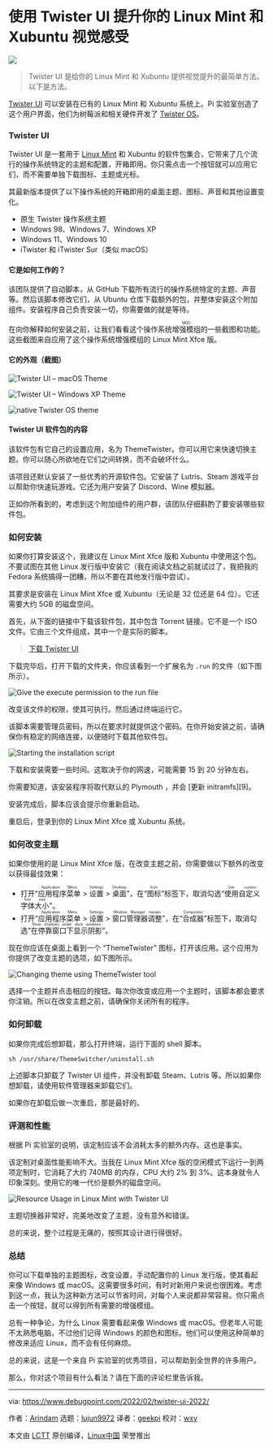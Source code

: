 [#]: subject: "Give Your Linux Mint and Xubuntu a Visual Uplift Using Twister UI"
[#]: via: "https://www.debugpoint.com/2022/02/twister-ui-2022/"
[#]: author: "Arindam https://www.debugpoint.com/author/admin1/"
[#]: collector: "lujun9972"
[#]: translator: "geekpi"
[#]: reviewer: "wxy"
[#]: publisher: "wxy"
[#]: url: "https://linux.cn/article-14494-1.html"

使用 Twister UI 提升你的 Linux Mint 和 Xubuntu 视觉感受
======

![](https://img.linux.net.cn/data/attachment/album/202204/21/172213ts2x6e1g4lwatv54.jpg)

> Twister UI 是给你的 Linux Mint 和 Xubuntu 提供视觉提升的最简单方法。以下是方法。

[Twister UI][1] 可以安装在已有的 Linux Mint 和 Xubuntu 系统上。Pi 实验室创造了这个用户界面，他们为树莓派和相关硬件开发了 [Twister OS][2]。

### Twister UI

Twister UI 是一套用于 [Linux Mint][3] 和 Xubuntu 的软件包集合，它带来了几个流行的操作系统特定的主题和配置，开箱即用。你只需点击一个按钮就可以应用它们，而不需要单独下载图标、主题或光标。

其最新版本提供了以下操作系统的开箱即用的桌面主题、图标、声音和其他设置变化。

  * 原生 Twister 操作系统主题
  * Windows 98、Windows 7、Windows XP
  * Windows 11、Windows 10
  * iTwister 和 iTwister Sur（类似 macOS）

#### 它是如何工作的？

该团队提供了自动脚本，从 GitHub 下载所有流行的操作系统特定的主题、声音等。然后该脚本修改它们，从 Ubuntu 仓库下载额外的包，并整体安装这个附加组件。安装程序自己负责安装一切，你需要做的就是等待。

在向你解释如何安装之前，让我们看看这个操作系统<ruby>增强模组<rt>MOD</rt></ruby>的一些截图和功能。这些截图来自应用了这个操作系统增强模组的 Linux Mint Xfce 版。

#### 它的外观（截图）

![Twister UI – macOS Theme][4]

![Twister UI – Windows XP Theme][5]

![native Twister OS theme][6]

#### Twister UI 软件包的内容

该软件包有它自己的设置应用，名为 ThemeTwister。你可以用它来快速切换主题。你可以随心所欲地在它们之间转换，而不会破坏什么。

该项目还默认安装了一些优秀的开源软件包。它安装了 Lutris、Steam 游戏平台以帮助你快速玩游戏。它还为用户安装了 Discord、Wine 模拟器。

正如你所看到的，考虑到这个附加组件的用户群，该团队仔细斟酌了要安装哪些软件包。

### 如何安装

如果你打算安装这个，我建议在 Linux Mint Xfce 版和 Xubuntu 中使用这个包。不要试图在其他 Linux 发行版中安装它（我在阅读文档之前就试过了，我把我的 Fedora 系统搞得一团糟，所以不要在其他发行版中尝试）。

其要求是安装在 Linux Mint Xfce 或 Xubuntu（无论是 32 位还是 64 位）。它还需要大约 5GB 的磁盘空间。

首先，从下面的链接中下载该软件包，其中包含 Torrent 链接。它不是一个 ISO 文件。它由三个文件组成，其中一个是实际的脚本。

> [下载 Twister UI][1]

下载完毕后，打开下载的文件夹，你应该看到一个扩展名为 `.run` 的文件（如下图所示）。

![Give the execute permission to the run file][7]

改变该文件的权限，使其可执行。然后通过终端运行它。

该脚本需要管理员密码，所以在要求时就提供这个密码。在你开始安装之前，请确保你有稳定的网络连接，以便随时下载其他软件包。

![Starting the installation script][8]

下载和安装需要一些时间。这取决于你的网速，可能需要 15 到 20 分钟左右。

你需要知道，该安装程序将取代默认的 Plymouth ，并会 [更新 initramfs][9]。

安装完成后，脚本应该会提示你重新启动。

重启后，登录到你的 Linux Mint Xfce 或 Xubuntu 系统。

### 如何改变主题

如果你使用的是 Linux Mint Xfce 版，在改变主题之前，你需要做以下额外的改变以获得最佳效果：

  * 打开“<ruby>应用程序菜单<rt>Application Menu</rt></rt></ruby> > <ruby>设置<rt>Settings</rt></ruby> > <ruby>桌面<rt>Desktop</rt></ruby>”，在“<ruby>图标<rt>Icon</rt></ruby>”标签下，取消勾选“<ruby>使用自定义字体大小<rt>Use custom font size</rt></ruby>”。
  * 打开“<ruby>应用程序菜单<rt>Application Menu</rt></rt></ruby> > <ruby>设置<rt>Settings</rt></ruby> > <ruby>窗口管理器调整<rt>Window Manager tweaks</rt></ruby>”，在“<ruby>合成器<rt>Compositor</rt></ruby>”标签下，取消勾选“<ruby>在停靠窗口下显示阴影<rt>Show shadows under dock windows</rt></ruby>”。

现在你应该在桌面上看到一个 “ThemeTwister” 图标，打开该应用。这个应用为你提供了改变主题的选项，如下图所示。

![Changing theme using ThemeTwister tool][10]

选择一个主题并点击相应的按钮。每次你改变或应用一个主题时，该脚本都会要求你注销。所以在改变主题之前，请确保你关闭所有的程序。

### 如何卸载

如果你完成后想卸载，那么打开终端，运行下面的 shell 脚本。

```
sh /usr/share/ThemeSwitcher/uninstall.sh
```

上述脚本只卸载了 Twister UI 组件，并没有卸载 Steam、Lutris 等。所以如果你想卸载，请使用软件管理器来卸载它们。

如果你在卸载后做一次重启，那是最好的。

### 评测和性能

根据 Pi 实验室的说明，该定制应该不会消耗太多的额外内存。这也是事实。

该定制对桌面性能影响不大。当我在 Linux Mint Xfce 版的空闲模式下运行一到两项定制时，它消耗了大约 740MB 的内存，CPU 大约 2% 到 3%。这本身就令人印象深刻。使用它的唯一代价是额外的磁盘空间。

![Resource Usage in Linux Mint with Twister UI][11]

主题切换器非常好，完美地改变了主题，没有意外和错误。

总的来说，整个过程是无痛的，按照其设计进行得很好。

### 总结

你可以下载单独的主题图标，改变设置，手动配置你的 Linux 发行版，使其看起来像 Windows 或 macOS。这需要很多时间，有时对新用户来说也很困难。考虑到这一点，我认为这种新方法可以节省时间，对每个人来说都非常容易。你只需点击一个按钮，就可以得到所有需要的增强模组。

总有一种争论，为什么 Linux 需要看起来像 Windows 或 macOS。但老年人可能不太熟悉电脑，不过他们记得 Windows 的颜色和图标。他们可以使用这种简单的修改来适应 Linux，而不会有任何麻烦。

总的来说，这是一个来自 Pi 实验室的优秀项目，可以帮助到全世界的许多用户。

那么，你对这个项目有什么看法？请在下面的评论栏里告诉我。

--------------------------------------------------------------------------------

via: https://www.debugpoint.com/2022/02/twister-ui-2022/

作者：[Arindam][a]
选题：[lujun9972][b]
译者：[geekpi](https://github.com/geekpi)
校对：[wxy](https://github.com/wxy)

本文由 [LCTT](https://github.com/LCTT/TranslateProject) 原创编译，[Linux中国](https://linux.cn/) 荣誉推出

[a]: https://www.debugpoint.com/author/admin1/
[b]: https://github.com/lujun9972
[1]: https://twisteros.com/twisterui.html
[2]: https://twisteros.com
[3]: https://www.debugpoint.com/2021/11/linux-mint-20-3-new-app/
[4]: https://www.debugpoint.com/wp-content/uploads/2022/02/Twister-UI-macOS-Theme-1024x576.jpg
[5]: https://www.debugpoint.com/wp-content/uploads/2022/02/Twister-UI-Windows-XP-Theme-1024x574.jpg
[6]: https://www.debugpoint.com/wp-content/uploads/2022/02/native-Twister-OS-theme-1024x581.jpg
[7]: https://www.debugpoint.com/wp-content/uploads/2022/02/Give-the-execute-permission-to-the-run-file-1024x521.jpg
[8]: https://www.debugpoint.com/wp-content/uploads/2022/02/Starting-the-installation-script.jpg
[10]: https://www.debugpoint.com/wp-content/uploads/2022/02/Changing-theme-using-ThemeTwister-tool.jpg
[11]: https://www.debugpoint.com/wp-content/uploads/2022/02/Resource-Usage-in-Linux-Mint-with-Twister-UI-1024x579.jpg
[12]: https://t.me/debugpoint
[13]: https://twitter.com/DebugPoint
[14]: https://www.youtube.com/c/debugpoint?sub_confirmation=1
[15]: https://facebook.com/DebugPoint
